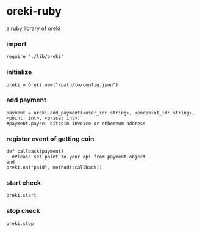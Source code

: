# oreki-ruby
a ruby library of oreki
### import
```
require "./lib/oreki"
```
### initialize
```
oreki = Oreki.new("/path/to/config.json")
```
### add payment
```
payment = oreki.add_payment(<user_id: string>, <endpoint_id: string>, <point: int>, <price: int>)
#payment.payee: bitcoin invoice or ethereum address
```
### register event of getting coin
```
def callback(payment)
  #Please set point to your api from payment object
end
oreki.on("paid", method(:callback))
```
### start check
```
oreki.start
```
### stop check
```
oreki.stop
```
